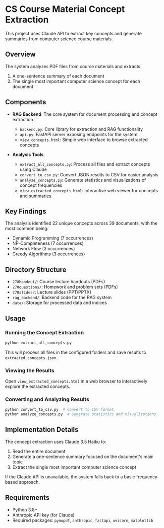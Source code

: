 # CS Course Material Concept Extraction

This project uses Claude API to extract key concepts and generate summaries from computer science course materials.

## Overview

The system analyzes PDF files from course materials and extracts:
1. A one-sentence summary of each document
2. The single most important computer science concept for each document

## Components

- **RAG Backend**: The core system for document processing and concept extraction
  - `backend.py`: Core library for extraction and RAG functionality
  - `api.py`: FastAPI server exposing endpoints for the system
  - `view_concepts.html`: Simple web interface to browse extracted concepts

- **Analysis Tools**:
  - `extract_all_concepts.py`: Process all files and extract concepts using Claude
  - `convert_to_csv.py`: Convert JSON results to CSV for easier analysis
  - `analyze_concepts.py`: Generate statistics and visualizations of concept frequencies
  - `view_extracted_concepts.html`: Interactive web viewer for concepts and summaries

## Key Findings

The analysis identified 22 unique concepts across 39 documents, with the most common being:
- Dynamic Programming (7 occurrences)
- NP-Completeness (7 occurrences)
- Network Flow (3 occurrences)
- Greedy Algorithms (3 occurrences)

## Directory Structure

- `270handout/`: Course lecture handouts (PDFs)
- `270questions/`: Homework and problem sets (PDFs)
- `270slides/`: Lecture slides (PPT/PPTX)
- `rag_backend/`: Backend code for the RAG system
- `data/`: Storage for processed data and indices

## Usage

### Running the Concept Extraction

```bash
python extract_all_concepts.py
```

This will process all files in the configured folders and save results to `extracted_concepts.json`.

### Viewing the Results

Open `view_extracted_concepts.html` in a web browser to interactively explore the extracted concepts.

### Converting and Analyzing Results

```bash
python convert_to_csv.py  # Convert to CSV format
python analyze_concepts.py  # Generate statistics and visualizations
```

## Implementation Details

The concept extraction uses Claude 3.5 Haiku to:
1. Read the entire document 
2. Generate a one-sentence summary focused on the document's main topic
3. Extract the single most important computer science concept

If the Claude API is unavailable, the system falls back to a basic frequency-based approach.

## Requirements

- Python 3.8+
- Anthropic API key (for Claude)
- Required packages: `pymupdf`, `anthropic`, `fastapi`, `uvicorn`, `matplotlib`
